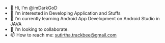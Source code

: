 - 👋 Hi, I’m @imDarkGoD
- 👀 I’m interested in Developing Application and Stuffs 
- 🌱 I’m currently learning Android App Development on Android Studio in JAVA
- 💞️ I’m looking to collaborate.
- 📫 How to reach me: sutirtha.trackbee@gmail.com

<!---
imDarkGoD/imDarkGoD is a ✨ special ✨ repository because its `README.md` (this file) appears on your GitHub profile.
You can click the Preview link to take a look at your changes.
--->
